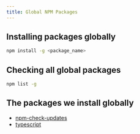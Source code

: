 ```yaml
---
title: Global NPM Packages
---
```


## Installing packages globally

```bash
npm install -g <package_name>
```

## Checking all global packages

```bash
npm list -g
```

## The packages we install globally

- [npm-check-updates](https://github.com/raineorshine/npm-check-updates)
- [typescript](https://www.typescriptlang.org/)
